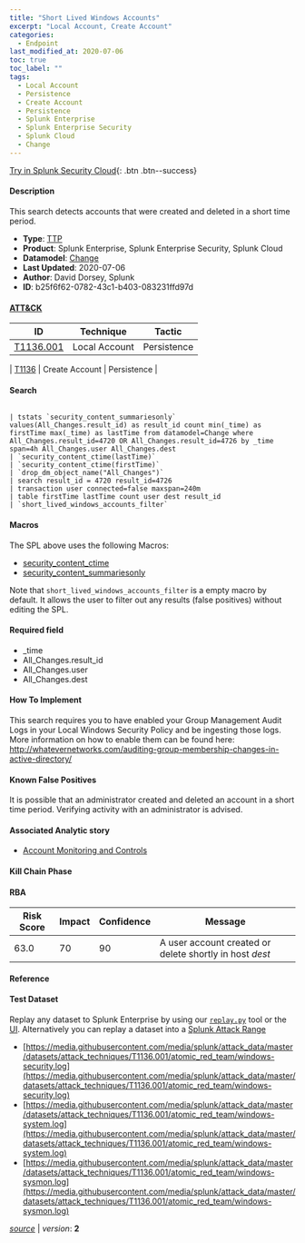 ```yaml
---
title: "Short Lived Windows Accounts"
excerpt: "Local Account, Create Account"
categories:
  - Endpoint
last_modified_at: 2020-07-06
toc: true
toc_label: ""
tags:
  - Local Account
  - Persistence
  - Create Account
  - Persistence
  - Splunk Enterprise
  - Splunk Enterprise Security
  - Splunk Cloud
  - Change
---
```




[Try in Splunk Security Cloud](https://www.splunk.com/en_us/cyber-security.html){: .btn .btn--success}

#### Description

This search detects accounts that were created and deleted in a short time period.

- **Type**: [TTP](https://github.com/splunk/security_content/wiki/Detection-Analytic-Types)
- **Product**: Splunk Enterprise, Splunk Enterprise Security, Splunk Cloud
- **Datamodel**: [Change](https://docs.splunk.com/Documentation/CIM/latest/User/Change)
- **Last Updated**: 2020-07-06
- **Author**: David Dorsey, Splunk
- **ID**: b25f6f62-0782-43c1-b403-083231ffd97d


#### [ATT&CK](https://attack.mitre.org/)

| ID             | Technique        |  Tactic             |
| -------------- | ---------------- |-------------------- |
| [T1136.001](https://attack.mitre.org/techniques/T1136/001/) | Local Account | Persistence |

| [T1136](https://attack.mitre.org/techniques/T1136/) | Create Account | Persistence |

#### Search

```

| tstats `security_content_summariesonly` values(All_Changes.result_id) as result_id count min(_time) as firstTime max(_time) as lastTime from datamodel=Change where All_Changes.result_id=4720 OR All_Changes.result_id=4726 by _time span=4h All_Changes.user All_Changes.dest 
| `security_content_ctime(lastTime)` 
| `security_content_ctime(firstTime)` 
| `drop_dm_object_name("All_Changes")` 
| search result_id = 4720 result_id=4726 
| transaction user connected=false maxspan=240m 
| table firstTime lastTime count user dest result_id 
| `short_lived_windows_accounts_filter`
```

#### Macros
The SPL above uses the following Macros:
* [security_content_ctime](https://github.com/splunk/security_content/blob/develop/macros/security_content_ctime.yml)
* [security_content_summariesonly](https://github.com/splunk/security_content/blob/develop/macros/security_content_summariesonly.yml)

Note that `short_lived_windows_accounts_filter` is a empty macro by default. It allows the user to filter out any results (false positives) without editing the SPL.

#### Required field
* _time
* All_Changes.result_id
* All_Changes.user
* All_Changes.dest


#### How To Implement
This search requires you to have enabled your Group Management Audit Logs in your Local Windows Security Policy and be ingesting those logs.  More information on how to enable them can be found here: http://whatevernetworks.com/auditing-group-membership-changes-in-active-directory/

#### Known False Positives
It is possible that an administrator created and deleted an account in a short time period.  Verifying activity with an administrator is advised.

#### Associated Analytic story
* [Account Monitoring and Controls](/stories/account_monitoring_and_controls)


#### Kill Chain Phase



#### RBA

| Risk Score  | Impact      | Confidence   | Message      |
| ----------- | ----------- |--------------|--------------|
| 63.0 | 70 | 90 | A user account created or delete shortly in host $dest$ |




#### Reference


#### Test Dataset
Replay any dataset to Splunk Enterprise by using our [`replay.py`](https://github.com/splunk/attack_data#using-replaypy) tool or the [UI](https://github.com/splunk/attack_data#using-ui).
Alternatively you can replay a dataset into a [Splunk Attack Range](https://github.com/splunk/attack_range#replay-dumps-into-attack-range-splunk-server)

* [https://media.githubusercontent.com/media/splunk/attack_data/master/datasets/attack_techniques/T1136.001/atomic_red_team/windows-security.log](https://media.githubusercontent.com/media/splunk/attack_data/master/datasets/attack_techniques/T1136.001/atomic_red_team/windows-security.log)
* [https://media.githubusercontent.com/media/splunk/attack_data/master/datasets/attack_techniques/T1136.001/atomic_red_team/windows-system.log](https://media.githubusercontent.com/media/splunk/attack_data/master/datasets/attack_techniques/T1136.001/atomic_red_team/windows-system.log)
* [https://media.githubusercontent.com/media/splunk/attack_data/master/datasets/attack_techniques/T1136.001/atomic_red_team/windows-sysmon.log](https://media.githubusercontent.com/media/splunk/attack_data/master/datasets/attack_techniques/T1136.001/atomic_red_team/windows-sysmon.log)



[*source*](https://github.com/splunk/security_content/tree/develop/detections/endpoint/short_lived_windows_accounts.yml) \| *version*: **2**